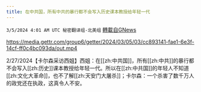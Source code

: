 ```yaml
---
title: 在中共国，所有中共的暴行都不会写入历史课本教授给年轻一代
---
```

`3/5/2024 4:01 AM UTC 秘密翻译组-北美组` [轉載自GNews](https://gnews.org/articles/2365629)


https://media.gettr.com/group6/getter/2024/03/05/03/cc893141-fae1-6e3f-14cf-ff0c4bc093da/out.mp4


2/27/2024【卡尔森采访西姐】西姐：在[[zh:中共国]]，所有[[zh:中共]]的暴行都不会写入[[zh:历史]]课本教授给年轻一代。所以在[[zh:中共国]]的年轻人不知道[[zh:文化大革命]]，也不了解[[zh:天安门大屠杀]]；卡尔森：一个杀害了数千万人的政党还在执政，这真令人不安。
